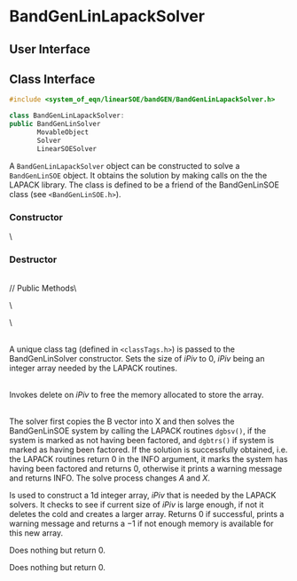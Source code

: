 # BandGenLinLapackSolver
## User Interface

## Class Interface

```cpp
#include <system_of_eqn/linearSOE/bandGEN/BandGenLinLapackSolver.h>

class BandGenLinLapackSolver:
public BandGenLinSolver
       MovableObject
       Solver
       LinearSOESolver
```


A `BandGenLinLapackSolver` object can be constructed to solve a
`BandGenLinSOE` object. It obtains the solution by making calls on the the
LAPACK library. The class is defined to be a friend of the BandGenLinSOE
class (see  `<BandGenLinSOE.h>`).

### Constructor

\
### Destructor

\
// Public Methods\

\

\

\
A unique class tag (defined in  `<classTags.h>`) is passed to the
BandGenLinSolver constructor. Sets the size of *iPiv* to $0$, *iPiv*
being an integer array needed by the LAPACK routines.

\
Invokes delete on *iPiv* to free the memory allocated to store the
array.

\
The solver first copies the B vector into X and then solves the
BandGenLinSOE system by calling the LAPACK routines `dgbsv()`, if the
system is marked as not having been factored, and `dgbtrs()` if system
is marked as having been factored. If the solution is successfully
obtained, i.e. the LAPACK routines return $0$ in the INFO argument, it
marks the system has having been factored and returns $0$, otherwise it
prints a warning message and returns INFO. The solve process changes $A$
and $X$.

Is used to construct a 1d integer array, *iPiv* that is needed by the
LAPACK solvers. It checks to see if current size of *iPiv* is large
enough, if not it deletes the cold and creates a larger array. Returns
$0$ if successful, prints a warning message and returns a $-1$ if not
enough memory is available for this new array.

Does nothing but return $0$.

Does nothing but return $0$.
